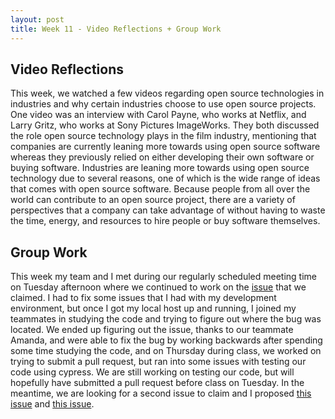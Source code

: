 ```yaml
---
layout: post
title: Week 11 - Video Reflections + Group Work
---
```

## Video Reflections
This week, we watched a few videos regarding open source technologies in industries and why certain industries choose to use open source projects. One video was an interview with Carol Payne, who works at Netflix, and Larry Gritz, who works at Sony Pictures ImageWorks. They both discussed the role open source technology plays in the film industry, mentioning that companies are currently leaning more towards using open source software whereas they previously relied on either developing their own software or buying software. Industries are leaning more towards using open source technology due to several reasons, one of which is the wide range of ideas that comes with open source software. Because people from all over the world can contribute to an open source project, there are a variety of perspectives that a company can take advantage of without having to waste the time, energy, and resources to hire people or buy software themselves. 

## Group Work
This week my team and I met during our regularly scheduled meeting time on Tuesday afternoon where we continued to work on the [issue](https://github.com/ONEARMY/community-platform/issues/1571) that we claimed. I had to fix some issues that I had with my development environment, but once I got my local host up and running, I joined my teammates in studying the code and trying to figure out where the bug was located. We ended up figuring out the issue, thanks to our teammate Amanda, and were able to fix the bug by working backwards after spending some time studying the code, and on Thursday during class, we worked on trying to submit a pull request, but ran into some issues with testing our code using cypress. We are still working on testing our code, but will hopefully have submitted a pull request before class on Tuesday. In the meantime, we are looking for a second issue to claim and I proposed [this issue](https://github.com/ONEARMY/community-platform/issues/1478) and [this issue](https://github.com/ONEARMY/community-platform/issues/1508).